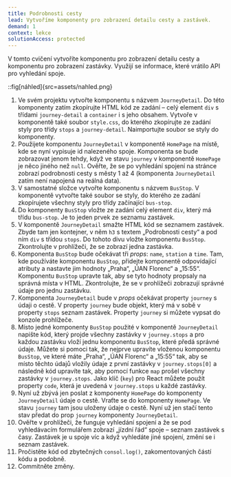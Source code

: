 ```yaml
---
title: Podrobnosti cesty
lead: Vytvoříme komponenty pro zobrazení detailu cesty a zastávek.
demand: 1
context: lekce
solutionAccess: protected
---
```


V tomto cvičení vytvoříte komponentu pro zobrazení detailu cesty a komponentu pro zobrazení zastávky. Využijí se informace, které vrátilo API pro vyhledání spoje.

::fig[náhled]{src=assets/nahled.png}

1. Ve svém projektu vytvořte komponentu s názvem `JourneyDetail`. Do této komponenty zatím zkopírujte HTML kód ze zadání – celý element `div` s třídami `journey-detail` a `container` i s jeho obsahem. Vytvoře v komponentě také soubor `style.css`, do kterého zkopírujte ze zadání styly pro třídy `stops` a `journey-detail`. Naimportujte soubor se styly do komponenty.
1. Použijete komponentu `JourneyDetail` v komponentě `HomePage` na místě, kde se nyní vypisuje id nalezeného spoje. Komponenta se bude zobrazovat jenom tehdy, když ve stavu `journey` v komponentě `HomePage` je něco jiného než `null`. Ověřte, že se po vyhledání spojení na stránce zobrazí podrobnosti cesty s městy 1 až 4 (komponenta `JourneyDetail` zatím není napojená na reálná data).
1. V samostatné složce vytvořte komponentu s názvem `BusStop`. V komponentě vytvořte také soubor se styly, do kterého ze zadání zkopírujete všechny styly pro třídy začínající `bus-stop`.
1. Do komponenty `BusStop` vložte ze zadání celý element `div`, který má třídu `bus-stop`. Je to jeden prvek ze seznamu zastávek.
1. V komponentě `JourneyDetail` smažte HTML kód se seznamem zastávek. Zbyde tam jen kontejner, v něm `h3` s textem „Podrobnosti cesty“ a pod ním `div` s třídou `stops`. Do tohoto divu vložte komponentu `BusStop`. Zkontrolujte v prohlížeči, že se zobrazí jedna zastávka.
1. Komponenta `BusStop` bude očekávat tři _props_: `name`, `station` a `time`. Tam, kde používáte komponentu `BusStop`, přidejte komponentě odpovídající atributy a nastavte jim hodnoty „Praha“, „ÚAN Florenc“ a „15:55“. Komponentu `BusStop` upravte tak, aby se tyto hodnoty propsaly na správná místa v HTML. Zkontrolujte, že se v prohlížeči zobrazují správné údaje pro jednu zastávku.
1. Komponenta `JourneyDetail` bude v _props_ očekávat property `journey` s údaji o cestě. V property `journey` bude objekt, který má v sobě v property `stops` seznam zastávek. Property `journey` si můžete vypsat do konzole prohlížeče.
1. Místo jedné komponenty `BusStop` použité v komponentě `JourneyDetail` napište kód, který projde všechny zastávky v `journey.stops` a pro každou zastávku vloží jednu komponentu `BusStop`, které předá správné údaje. Můžete si pomoci tak, že nejprve upravíte vloženou komponentu `BusStop`, ve které máte „Praha“, „ÚAN Florenc“ a „15:55“ tak, aby se místo těchto údajů vložily údaje z první zastávky v `journey.stops[0]` a následně kód upravíte tak, aby pomocí funkce `map` prošel všechny zastávky v `journey.stops`. Jako klíč (`key`) pro React můžete použít property `code`, která je uvedená v `journey.stops` u každé zastávky.
1. Nyní už zbývá jen poslat z komponenty `HomePage` do komponenty `JourneyDetail` údaje o cestě. Vraťte se do komponenty `HomePage`. Ve stavu `journey` tam jsou uloženy údaje o cestě. Nyní už jen stačí tento stav předat do prop `journey` komponenty `JourneyDetail`.
1. Ověřte v prohlížeči, že funguje vyhledání spojení a že se pod vyhledávacím formulářem zobrazí „jízdní řád“ spoje – seznam zastávek s časy. Zastávek je u spoje víc a když vyhledáte jiné spojení, změní se i seznam zastávek.
1. Pročistěte kód od zbytečných `consol.log()`, zakomentovaných částí kódu a podobně.
1. Commitněte změny.
